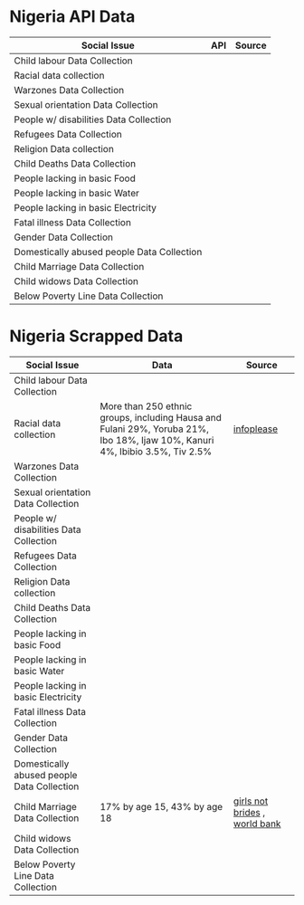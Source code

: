 # Nigeria API Data
| Social Issue  |  API | Source |
|---|---|---|
| Child labour Data Collection |  |  |
| Racial data collection |  |  |
| Warzones Data Collection |  |  |
| Sexual orientation Data Collection|  |  |
| People w/ disabilities Data Collection |  |  |
| Refugees Data Collection |  |  |
| Religion Data collection |  |  |
| Child Deaths Data Collection |  |  |
| People lacking in basic Food |  |  |
| People lacking in basic Water |  |  |
| People lacking in basic Electricity |  |  |
| Fatal illness Data Collection |  |  |
| Gender Data Collection |  |  |
| Domestically abused people Data Collection |  |  |
| Child Marriage Data Collection |  |  |
| Child widows Data Collection |  |  |
| Below Poverty Line Data Collection |  |  |



# Nigeria Scrapped Data
| Social Issue  |  Data | Source | 
|---|---|---|
| Child labour Data Collection |  |  |
| Racial data collection | More than 250 ethnic groups, including Hausa and Fulani 29%, Yoruba 21%, Ibo 18%, Ijaw 10%, Kanuri 4%, Ibibio 3.5%, Tiv 2.5%  | [infoplease](https://www.infoplease.com/ethnicity-and-race-countries)  |
| Warzones Data Collection |  |  |
| Sexual orientation Data Collection|  |  |
| People w/ disabilities Data Collection |  |  |
| Refugees Data Collection |  |  |
| Religion Data collection |  |  |
| Child Deaths Data Collection |  |  |
| People lacking in basic Food |  |  |
| People lacking in basic Water |  |  |
| People lacking in basic Electricity |  |  |
| Fatal illness Data Collection |  |  |
| Gender Data Collection |  |  |
| Domestically abused people Data Collection |  |  |
| Child Marriage Data Collection | 17% by age 15, 43% by age 18 | [girls not brides](https://www.girlsnotbrides.org/child-marriage/nigeria/#stats-references) , [world bank](http://documents.worldbank.org/curated/en/312761498512784050/pdf/116835-BRI-P151842-PUBLIC-EICM-Brief-WorkEarningsHousehold-PrintReady.pdf)|
| Child widows Data Collection |  |  |
| Below Poverty Line Data Collection |  |  |
